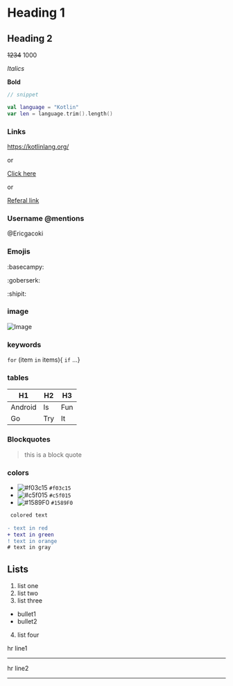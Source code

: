 
# Heading 1

## Heading 2

~~1234~~ 1000

_Italics_

**Bold** 
 
```Kotlin
// snippet

val language = "Kotlin"
var len = language.trim().length()
```
### Links

https://kotlinlang.org/

or

[Click here](https://kotlinlang.org/  "Normal link")

or

[Referal link](mdfiles.md "Referal link")


### Username @mentions
@Ericgacoki

### Emojis

:basecampy:

:goberserk:

:shipit:

### image

![Image](https://image.shutterstock.com/image-photo/image-260nw-1418646482.jpg "sample image")

### keywords

`for` (item `in` items){ `if` ...}

### tables

| H1      |   H2  |   H3   |
|   ---   |  ---  |  ---   |
| Android |  Is   |   Fun  |
| Go      |  Try  |    It  |

### Blockquotes

> this is a block quote

### colors

- ![#f03c15](https://via.placeholder.com/15/f03c15/000000?text=+) `#f03c15`
- ![#c5f015](https://via.placeholder.com/15/c5f015/000000?text=+) `#c5f015`
- ![#1589F0](https://via.placeholder.com/15/1589F0/000000?text=+) `#1589F0`


```diff
 colored text
 
- text in red
+ text in green
! text in orange
# text in gray
```

## Lists

1. list one 
2. list two
3. list three

- bullet1
- bullet2

4. list four

hr line1
___


hr line2

***

